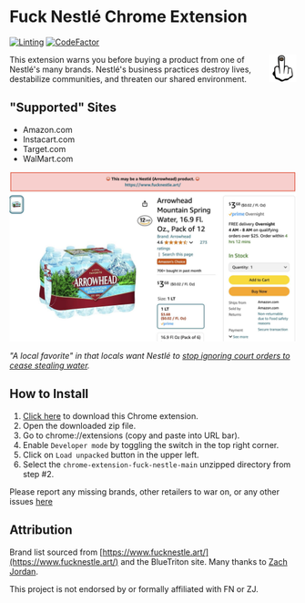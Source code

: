# Fuck Nestlé Chrome Extension

[![Linting](https://github.com/hbmartin/chrome-extension-fuck-nestle/actions/workflows/linting.yml/badge.svg)](https://github.com/hbmartin/chrome-extension-fuck-nestle/actions/workflows/linting.yml)
[![CodeFactor](https://www.codefactor.io/repository/github/hbmartin/chrome-extension-fuck-nestle/badge)](https://www.codefactor.io/repository/github/hbmartin/chrome-extension-fuck-nestle)

<img src="assets/icons/icon48.png" alt="Icon" align="right">

This extension warns you before buying a product from one of Nestlé's many brands. Nestlé's business practices destroy lives, destabilize communities, and threaten our shared environment.

## "Supported" Sites

- Amazon.com
- Instacart.com
- Target.com
- WalMart.com

<picture>
  <img alt="Screenshot of Nestle product on Amazon.com" src="assets/screenshots/arrowhead.jpg">
</picture>

_"A local favorite" in that locals want Nestlé to [stop ignoring court orders to cease stealing water](https://www.latimes.com/environment/story/2024-08-07/arrowhead-bottled-water-permit)._

## How to Install

1. [Click here](https://github.com/hbmartin/chrome-extension-fuck-nestle/archive/refs/heads/main.zip) to download this Chrome extension.
2. Open the downloaded zip file.
3. Go to chrome://extensions (copy and paste into URL bar).
4. Enable `Developer mode` by toggling the switch in the top right corner.
5. Click on `Load unpacked` button in the upper left.
6. Select the `chrome-extension-fuck-nestle-main` unzipped directory from step #2.

Please report any missing brands, other retailers to war on, or any other issues [here](https://github.com/hbmartin/chrome-extension-fuck-nestle/issues)

## Attribution

Brand list sourced from [https://www.fucknestle.art/](https://www.fucknestle.art/) and the BlueTriton site. Many thanks to [Zach Jordan](https://www.zachjordan.io/).

This project is not endorsed by or formally affiliated with FN or ZJ.